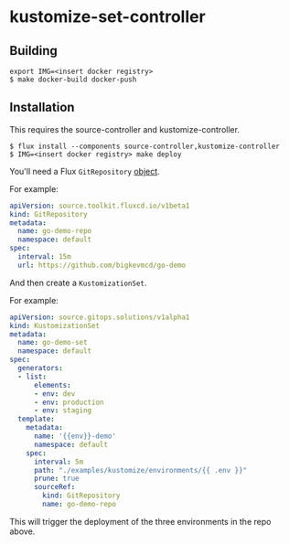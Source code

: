 # kustomize-set-controller

## Building

```shell
export IMG=<insert docker registry>
$ make docker-build docker-push
```

## Installation

This requires the source-controller and kustomize-controller.

```shell
$ flux install --components source-controller,kustomize-controller
$ IMG=<insert docker registry> make deploy
```

You'll need a Flux `GitRepository` [object](https://fluxcd.io/docs/components/source/gitrepositories/).

For example:

```yaml
apiVersion: source.toolkit.fluxcd.io/v1beta1
kind: GitRepository
metadata:
  name: go-demo-repo
  namespace: default
spec:
  interval: 15m
  url: https://github.com/bigkevmcd/go-demo
```

And then create a `KustomizationSet`.

For example:

```yaml
apiVersion: source.gitops.solutions/v1alpha1
kind: KustomizationSet
metadata:
  name: go-demo-set
  namespace: default
spec:
  generators:
  - list:
      elements:
      - env: dev
      - env: production
      - env: staging
  template:
    metadata:
      name: '{{env}}-demo'
      namespace: default
    spec:
      interval: 5m
      path: "./examples/kustomize/environments/{{ .env }}"
      prune: true
      sourceRef:
        kind: GitRepository
        name: go-demo-repo
```

This will trigger the deployment of the three environments in the repo above.

